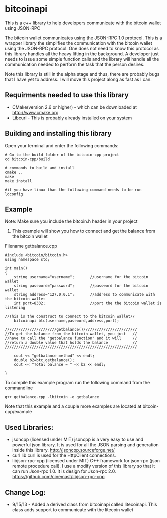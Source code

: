 bitcoinapi
==========

This is a c++ library to help developers communicate with the bitcoin wallet using JSON-RPC

The bitcoin wallet communicates using the JSON-RPC 1.0 protocol.  This is a wrapper library 
the simplifies the communication with the bitcoin wallet using the JSON-RPC protocol.  One
does not need to know this protocol as this library handles all the heavy lifting in the 
background.  A developer just needs to issue some simple function calls and the library
will handle all the communication needed to perform the task that the person desires.

Note this library is still in the alpha stage and thus, there are probably bugs that I 
have yet to address.  I will move this project along as fast as I can.

Requirments needed to use this library
--------------------------------------
* CMake(version 2.6 or higher) - which can be downloaded at http://www.cmake.org
* Libcurl - This is probably already installed on your system

Building and installing this library
--------------------------------------
Open your terminal and enter the following commands:
```
# Go to the build folder of the bitcoin-cpp project
cd bitcoin-cpp/build 

# commands to build and install
cmake ..
make
make install

#if you have linux than the following command needs to be run
ldconfig
```

Example
-------
Note: Make sure you include the bitcoin.h header in your project

1) This example will show you how to connect and get the balance from the bitcoin wallet

Filename getbalance.cpp

```
#include <bitcoin/bitcoin.h>
using namespace std;

int main()
{	
	string username="username";       //username for the bitcoin wallet
	string password="password";       //password for the bitcoin wallet
	string address="127.0.0.1";       //address to communicate with the bitcoin wallet
	int port=8332;                    //port the the bitcoin wallet is listening

//This is the construct to connect to the bitcoin wallet//	
	bitcoinapi btc(username,password,address,port); 

///////////////////////getbalance()////////////////////////
//To get the balance from the bitcoin wallet, you just   //
//have to call the "getbalance function" and it will     //
//return a double value that holds the balance           //
///////////////////////////////////////////////////////////

	cout << "getbalance method" << endl;		
	double b2=btc.getbalance();
	cout << "Total balance = " << b2 << endl;

}
```
To compile this example program run the following command from the commandline
```
g++ getbalance.cpp -lbitcoin -o getbalance
```
Note that this example and a couple more examples are located at bitcoin-cpp/example

Used Libraries:
---------------
* jsoncpp (licensed under MIT) jsoncpp is a very easy to use and powerful json library. It is used for all the JSON parsing and generation inside this library. http://jsoncpp.sourceforge.net/
* curl lib curl is used for the HttpClient connections.
* libjson-rpc-cpp (licensed under MIT) C++ framework for json-rpc (json remote procedure call).  I use a modify version of this library so that it can run 
Json-rpc 1.0.  It is design for Json-rpc 2.0. https://github.com/cinemast/libjson-rpc-cpp

Change Log: 
-----------
* 9/15/13 - Added a derived class from bitcoinapi called litecoinapi.  This class adds support to communicate with the litecoin wallet
